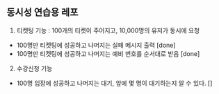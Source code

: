 ## 동시성 연습용 레포

1. 티켓팅 기능 : 100개의 티켓이 주어지고, 10,000명의 유저가 동시에 요청
- 100명만 티켓팅에 성공하고 나머지는 실패 메시지 출력 [done]
- 100명만 티켓팅에 성공하고 나머지는 예비 번호를 순서대로 받음 [done] 

2. 수강신청 기능
- 100명 입장에 성공하고 나머지는 대기, 앞에 몇 명이 대기하는지 알 수 있다. []